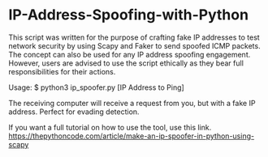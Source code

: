 # IP-Address-Spoofing-with-Python
This script was written for the purpose of crafting fake IP addresses to test network security by using Scapy and Faker to send spoofed ICMP packets. 
The concept can also be used for any IP address spoofing engagement. 
However, users are advised to use the script ethically as they bear full responsibilities for their actions.

Usage:
$ python3 ip_spoofer.py [IP Address to Ping]


The receiving computer will receive a request from you, but with a fake IP address. Perfect for evading detection.

If you want a full tutorial on how to use the tool, use this link. https://thepythoncode.com/article/make-an-ip-spoofer-in-python-using-scapy

